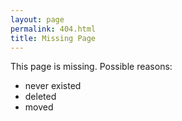 ```yaml
---
layout: page
permalink: 404.html
title: Missing Page
---
```

This page is missing. Possible reasons:

 - never existed
 - deleted
 - moved